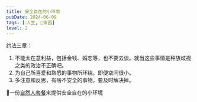 ```yaml
---
title: 安全自在的小环境
pubDate: 2024-06-09
tags: [💧人生, 🏡家园]
level: 2
---
```


约法三章：

1. 不能太在意利益，包括金钱、婚恋等，也不要去谈。就当这些事情是种族歧视之类的政治不正确吧。
2. 为自己所喜爱和熟悉的事物所环绕。即便空间很小。
3. 多注意和反思，有啥不安全的事物，要及时解决掉。

🤔一份[自然人套餐](/xyy/20240609b)来提供安全自在的小环境
